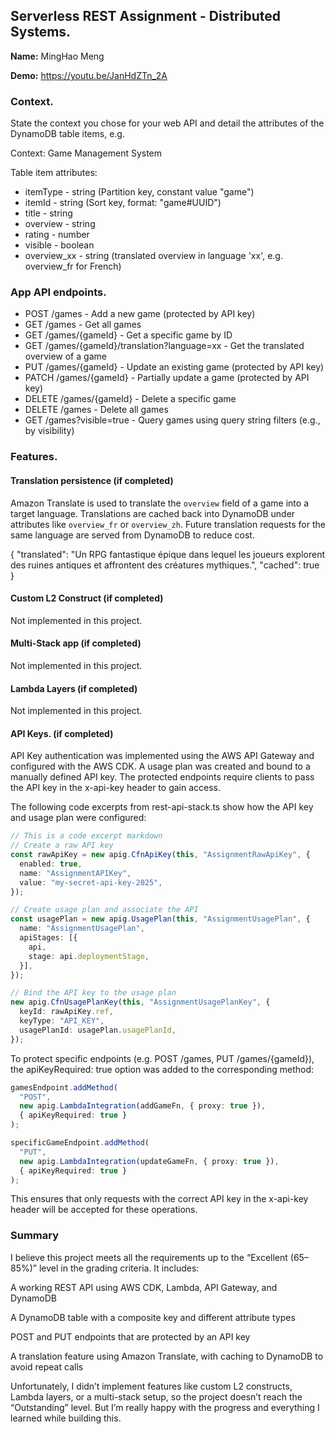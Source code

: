 ## Serverless REST Assignment - Distributed Systems.

__Name:__  MingHao Meng

__Demo:__ https://youtu.be/JanHdZTn_2A

### Context.

State the context you chose for your web API and detail the attributes of the DynamoDB table items, e.g.

Context: Game Management System

Table item attributes:
+ itemType - string (Partition key, constant value "game")
+ itemId - string (Sort key, format: "game#UUID")
+ title - string
+ overview - string
+ rating - number
+ visible - boolean
+ overview_xx - string (translated overview in language 'xx', e.g. overview_fr for French)

### App API endpoints.

+ POST /games - Add a new game (protected by API key)
+ GET /games - Get all games
+ GET /games/{gameId} - Get a specific game by ID
+ GET /games/{gameId}/translation?language=xx - Get the translated overview of a game
+ PUT /games/{gameId} - Update an existing game (protected by API key)
+ PATCH /games/{gameId} - Partially update a game (protected by API key)
+ DELETE /games/{gameId} - Delete a specific game
+ DELETE /games - Delete all games
+ GET /games?visible=true - Query games using query string filters (e.g., by visibility)


### Features.

#### Translation persistence (if completed)

Amazon Translate is used to translate the `overview` field of a game into a target language. Translations are cached back into DynamoDB under attributes like `overview_fr` or `overview_zh`. Future translation requests for the same language are served from DynamoDB to reduce cost.

{
    "translated": "Un RPG fantastique épique dans lequel les joueurs explorent des ruines antiques et affrontent des créatures mythiques.",
    "cached": true
}

#### Custom L2 Construct (if completed)

Not implemented in this project.

#### Multi-Stack app (if completed)

Not implemented in this project.

#### Lambda Layers (if completed)

Not implemented in this project.


#### API Keys. (if completed)

API Key authentication was implemented using the AWS API Gateway and configured with the AWS CDK. A usage plan was created and bound to a manually defined API key. The protected endpoints require clients to pass the API key in the x-api-key header to gain access.

The following code excerpts from rest-api-stack.ts show how the API key and usage plan were configured:

~~~ts
// This is a code excerpt markdown 
// Create a raw API key
const rawApiKey = new apig.CfnApiKey(this, "AssignmentRawApiKey", {
  enabled: true,
  name: "AssignmentAPIKey",
  value: "my-secret-api-key-2025", 
});

// Create usage plan and associate the API
const usagePlan = new apig.UsagePlan(this, "AssignmentUsagePlan", {
  name: "AssignmentUsagePlan",
  apiStages: [{
    api,
    stage: api.deploymentStage,
  }],
});

// Bind the API key to the usage plan
new apig.CfnUsagePlanKey(this, "AssignmentUsagePlanKey", {
  keyId: rawApiKey.ref,
  keyType: "API_KEY",
  usagePlanId: usagePlan.usagePlanId,
});

~~~
To protect specific endpoints (e.g. POST /games, PUT /games/{gameId}), the apiKeyRequired: true option was added to the corresponding method:
~~~ts
gamesEndpoint.addMethod(
  "POST",
  new apig.LambdaIntegration(addGameFn, { proxy: true }),
  { apiKeyRequired: true }
);

specificGameEndpoint.addMethod(
  "PUT",
  new apig.LambdaIntegration(updateGameFn, { proxy: true }),
  { apiKeyRequired: true }
);

~~~
This ensures that only requests with the correct API key in the x-api-key header will be accepted for these operations.


### Summary
I believe this project meets all the requirements up to the “Excellent (65–85%)” level in the grading criteria. It includes:

A working REST API using AWS CDK, Lambda, API Gateway, and DynamoDB

A DynamoDB table with a composite key and different attribute types

POST and PUT endpoints that are protected by an API key

A translation feature using Amazon Translate, with caching to DynamoDB to avoid repeat calls

Unfortunately, I didn’t implement features like custom L2 constructs, Lambda layers, or a multi-stack setup, so the project doesn’t reach the “Outstanding” level. But I’m really happy with the progress and everything I learned while building this.


